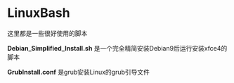 # LinuxBash

这里都是一些很好使用的脚本

**Debian\_Simplified\_Install.sh** 是一个完全精简安装Debian9后运行安装xfce4的脚本

**GrubInstall.conf** 是grub安装Linux的grub引导文件